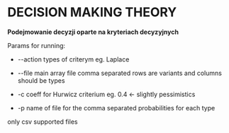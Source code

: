 # DECISION MAKING THEORY
__Podejmowanie decyzji oparte na kryteriach decyzyjnych__

Params for running:

  * --action types of criterym eg. Laplace
  
  * --file main array file comma separated rows are variants and columns should be types
  
  * -c coeff for Hurwicz criterium eg. 0.4 <- slightly pessimistics
  
  * -p name of file for the comma separated probabilities for each type 
  
only csv supported files  
